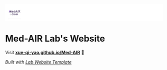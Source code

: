 <div style="background: white; padding: 8px 10px 4px 10px;">
    <img src="images/Med-AIR.png" height="40px"/>
</div>

# Med-AIR Lab's Website

Visit **[xue-qi-yao.github.io/Med-AIR](https://xue-qi-yao.github.io/Med-AIR-Lab)** 🚀

_Built with [Lab Website Template](https://greene-lab.gitbook.io/lab-website-template-docs)_
